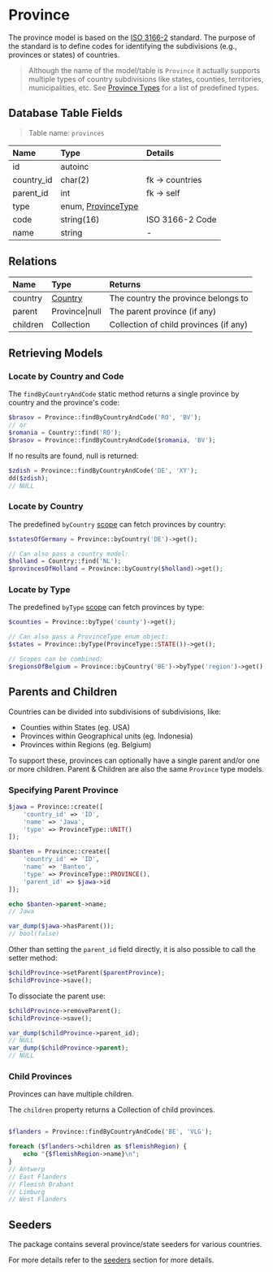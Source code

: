 # Province

The province model is based on the [ISO 3166-2](https://en.wikipedia.org/wiki/ISO_3166-2) standard.
The purpose of the standard is to define codes for identifying the subdivisions (e.g., provinces or
states) of countries.

> Although the name of the model/table is `Province` it actually supports multiple types of
> country subdivisions like states, counties, territories, municipalities, etc.
> See [Province Types](province-type.md) for a list of predefined types.

## Database Table Fields

> Table name: `provinces`

| Name       | Type                                   | Details         |
|:-----------|:---------------------------------------|:----------------|
| id         | autoinc                                |                 |
| country_id | char(2)                                | fk -> countries |
| parent_id  | int                                    | fk -> self      |
| type       | enum, [ProvinceType](province-type.md) |                 |
| code       | string(16)                             | ISO 3166-2 Code |
| name       | string                                 | -               |

## Relations

| Name     | Type                  | Returns                                |
|:---------|:----------------------|:---------------------------------------|
| country  | [Country](country.md) | The country the province belongs to    |
| parent   | Province\|null        | The parent province (if any)           |
| children | Collection            | Collection of child provinces (if any) |

## Retrieving Models

### Locate by Country and Code

The `findByCountryAndCode` static method returns a single province by country and the province's
code:

```php
$brasov = Province::findByCountryAndCode('RO', 'BV');
// or
$romania = Country::find('RO');
$brasov = Province::findByCountryAndCode($romania, 'BV');
```

If no results are found, null is returned:

```php
$zdish = Province::findByCountryAndCode('DE', 'XY');
dd($zdish);
// NULL
```

### Locate by Country

The predefined `byCountry` [scope](https://laravel.com/docs/8.x/eloquent#local-scopes) can fetch
provinces by country:

```php
$statesOfGermany = Province::byCountry('DE')->get();

// Can also pass a country model:
$holland = Country::find('NL');
$provincesOfHolland = Province::byCountry($holland)->get();
```

### Locate by Type

The predefined `byType` [scope](https://laravel.com/docs/8.x/eloquent#local-scopes) can fetch
provinces by type:

```php
$counties = Province::byType('county')->get();

// Can also pass a ProvinceType enum object:
$states = Province::byType(ProvinceType::STATE())->get();

// Scopes can be combined:
$regionsOfBelgium = Province::byCountry('BE')->byType('region')->get();
```

## Parents and Children

Countries can be divided into subdivisions of subdivisions, like:

- Counties within States (eg. USA)
- Provinces within Geographical units (eg. Indonesia)
- Provinces within Regions (eg. Belgium)

To support these, provinces can optionally have a single parent and/or one or more children.
Parent & Children are also the same `Province` type models.

### Specifying Parent Province

```php
$jawa = Province::create([
    'country_id' => 'ID',
    'name' => 'Jawa',
    'type' => ProvinceType::UNIT()
]);

$banten = Province::create([
    'country_id' => 'ID',
    'name' => 'Banten',
    'type' => ProvinceType::PROVINCE(),
    'parent_id' => $jawa->id
]);

echo $banten->parent->name;
// Jawa

var_dump($jawa->hasParent());
// bool(false)
```

Other than setting the `parent_id` field directly, it is also possible to call the setter method:

```php
$childProvince->setParent($parentProvince);
$childProvince->save();
```

To dissociate the parent use:

```php
$childProvince->removeParent();
$childProvince->save();

var_dump($childProvince->parent_id);
// NULL
var_dump($childProvince->parent);
// NULL
```

### Child Provinces

Provinces can have multiple children.

The `children` property returns a Collection of child provinces.

```php

$flanders = Province::findByCountryAndCode('BE', 'VLG');

foreach ($flanders->children as $flemishRegion) {
    echo "{$flemishRegion->name}\n";
}
// Antwerp
// East Flanders
// Flemish Brabant
// Limburg
// West Flanders
```

## Seeders

The package contains several province/state seeders for various countries.

For more details refer to the [seeders](seeders.md) section for more details.
